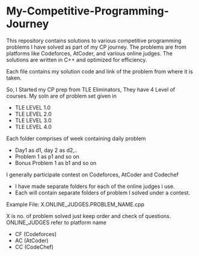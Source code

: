# My-Competitive-Programming-Journey
This repository contains solutions to various competitive programming problems I have solved as part of my CP journey. The problems are from platforms like Codeforces, AtCoder, and various online judges. The solutions are written in C++ and optimized for efficiency.

Each file contains my solution code and link of the problem from where it is taken.

So, I Started my CP prep from TLE Eliminators, They have 4 Level of courses.
My soln are of problem set given in
- TLE LEVEL 1.0
- TLE LEVEL 2.0
- TLE LEVEL 3.0
- TLE LEVEL 4.0

Each folder comprises of week containing daily problem 
- Day1 as d1, day 2 as d2,..
- Problem 1 as p1 and so on
- Bonus Problem 1 as b1 and so on

I generally participate contest on Codeforces, AtCoder and Codechef
- I have made separate folders for each of the online judges i use.
- Each will contain separate folders of problem I solved under a contest.

Example File:
 X.ONLINE_JUDGES.PROBLEM_NAME.cpp

X is no. of problem solved just keep order and check of questions.
ONLINE_JUDGES refer to platform name
- CF (Codeforces)
- AC (AtCoder)
- CC (CodeChef)


